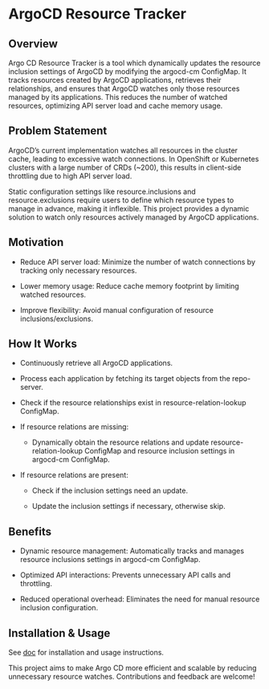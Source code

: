 # ArgoCD Resource Tracker

## Overview

Argo CD Resource Tracker is a tool which dynamically updates the resource inclusion settings of ArgoCD by modifying the argocd-cm ConfigMap. It tracks resources created by ArgoCD applications, retrieves their relationships, and ensures that ArgoCD watches only those resources managed by its applications. This reduces the number of watched resources, optimizing API server load and cache memory usage.

## Problem Statement

ArgoCD’s current implementation watches all resources in the cluster cache, leading to excessive watch connections. In OpenShift or Kubernetes clusters with a large number of CRDs (~200), this results in client-side throttling due to high API server load.

Static configuration settings like resource.inclusions and resource.exclusions require users to define which resource types to manage in advance, making it inflexible. This project provides a dynamic solution to watch only resources actively managed by ArgoCD applications.

## Motivation

* Reduce API server load: Minimize the number of watch connections by tracking only necessary resources.

* Lower memory usage: Reduce cache memory footprint by limiting watched resources.

* Improve flexibility: Avoid manual configuration of resource inclusions/exclusions.

## How It Works

* Continuously retrieve all ArgoCD applications.

* Process each application by fetching its target objects from the repo-server.

* Check if the resource relationships exist in resource-relation-lookup ConfigMap.

* If resource relations are missing:

  * Dynamically obtain the resource relations and update resource-relation-lookup ConfigMap and  resource inclusion settings in argocd-cm ConfigMap.

* If resource relations are present:

  * Check if the inclusion settings need an update.

  * Update the inclusion settings if necessary, otherwise skip.

## Benefits

* Dynamic resource management: Automatically tracks and manages resource inclusions settings in argocd-cm ConfigMap.

* Optimized API interactions: Prevents unnecessary API calls and throttling.

* Reduced operational overhead: Eliminates the need for manual resource inclusion configuration.

## Installation & Usage

See [doc](docs/installation.md) for installation and usage instructions.

This project aims to make Argo CD more efficient and scalable by reducing unnecessary resource watches. Contributions and feedback are welcome!